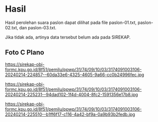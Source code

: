 # Hasil

Hasil perolehan suara paslon dapat dilihat pada file paslon-01.txt, paslon-02.txt, dan paslon-03.txt.

Jika tidak ada, artinya data tersebut belum ada pada SIREKAP.

## Foto C Plano

https://sirekap-obj-formc.kpu.go.id/8f51/pemilu/ppwp/31/74/09/10/03/3174091003106-20240214-224857--60da33e6-4325-4605-9a66-cc0b24996fec.jpg

https://sirekap-obj-formc.kpu.go.id/8f51/pemilu/ppwp/31/74/09/10/03/3174091003106-20240214-225231--94dad102-1f4d-4004-8fc2-1591356e17b8.jpg

https://sirekap-obj-formc.kpu.go.id/8f51/pemilu/ppwp/31/74/09/10/03/3174091003106-20240214-225510--b1ff6f17-c116-4a42-bf9a-0a9b93b2fedb.jpg
